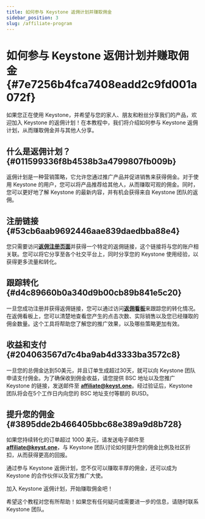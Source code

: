 ```yaml
---
title: 如何参与 Keystone 返佣计划并赚取佣金
sidebar_position: 3
slug: /affiliate-program
---
```




# **如何参与 Keystone 返佣计划并赚取佣金** {#7e7256b4fca7408eadd2c9fd001a072f}


如果您正在使用 Keystone，并希望与您的家人、朋友和粉丝分享我们的产品，欢迎加入 Keystone 的返佣计划！在本教程中，我们将介绍如何参与 Keystone 返佣计划，从而赚取佣金并与其他人分享。


## **什么是返佣计划？** {#011599336f8b4538b3a4799807fb009b}


返佣计划是一种营销策略，它允许您通过推广产品并促进销售来获得佣金。对于使用 Keystone 的用户，您可以将产品推荐给其他人，从而赚取可观的佣金。同时，您可以更好地了解 Keystone 的最新内容，并有机会获得来自 Keystone 团队的返佣。


## **注册链接** {#53cb6aab9692446aae839daedbba88e4}


您只需要访问[**返佣注册页面**](https://keyst.one/affiliates)并获得一个特定的返佣链接，这个链接将与您的账户相关联。您可以将它分享至各个社交平台上，同时分享您的 Keystone 使用经验，以获得更多流量和转化。


## **跟踪转化** {#d4c89660b0a340d9b00cb89b841e5c20}


一旦您成功注册并获得返佣链接，您可以通过访问[**返佣看板**](https://www.refersion.com/affiliate/login)来跟踪您的转化情况。在返佣看板上，您可以清楚地查看您产生的点击次数、实际销售以及您已经赚取的佣金数量。这个工具将帮助您了解您的推广效果，以及哪些策略更加有效。


## 收益**和支付** {#204063567d7c4ba9ab4d3333ba3572c8}


一旦您的总佣金达到50美元，并且订单生成超过30天，就可以向 Keystone 团队申请支付佣金。为了确保收到佣金收益，请您提供 BSC 地址以及您推广 Keystone 的链接，发送邮件至 [**affiliate@keyst.one**](mailto:affiliate@keyst.one)。经过验证后，Keystone 团队将会在5个工作日内向您的 BSC 地址支付等额的 BUSD。


## **提升您的佣金** {#3895dde2b466405bbc68e389a9d8b728}


如果您持续转化的订单超过 1000 美元，请发送电子邮件至[**affiliate@keyst.one**](mailto:affiliate@keyst.one)，与 Keystone 团队讨论如何提升您的佣金比例及社区折扣，从而获得更高的回报。


通过参与 Keystone 返佣计划，您不仅可以赚取丰厚的佣金，还可以成为 Keystone 的合作伙伴以及官方推广大使。


加入 Keystone 返佣计划，开始赚取佣金吧！


希望这个教程对您有所帮助！如果您有任何疑问或需要进一步的信息，请随时联系 Keystone 团队。

